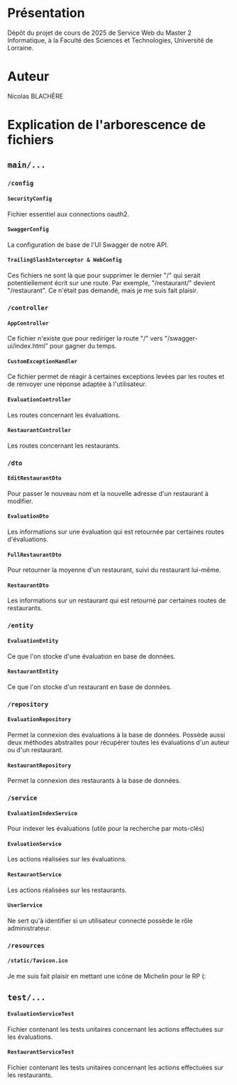 # Présentation
Dépôt du projet de cours de 2025 de Service Web du Master 2 Informatique, à la Faculté des Sciences et Technologies, Université de Lorraine.

# Auteur
Nicolas BLACHÈRE

# Explication de l'arborescence de fichiers
## `main/...`
### `/config`
#### `SecurityConfig`
Fichier essentiel aux connections oauth2.
#### `SwaggerConfig`
La configuration de base de l'UI Swagger de notre API.
#### `TrailingSlashInterceptor & WebConfig`
Ces fichiers ne sont là que pour supprimer le dernier "/" qui serait potentiellement écrit sur une route.
Par exemple, "/restaurant/" devient "/restaurant". Ce n'était pas demandé, mais je me suis fait plaisir.

### `/controller`
#### `AppController`
Ce fichier n'existe que pour rediriger la route "/" vers "/swagger-ui/index.html" pour gagner du temps.
#### `CustomExceptionHandler`
Ce fichier permet de réagir à certaines exceptions levées par les routes et de renvoyer une réponse adaptée à l'utilisateur.
#### `EvaluationController`
Les routes concernant les évaluations.
#### `RestaurantController`
Les routes concernant les restaurants.

### `/dto`
#### `EditRestaurantDto`
Pour passer le nouveau nom et la nouvelle adresse d'un restaurant à modifier.
#### `EvaluationDto`
Les informations sur une évaluation qui est retournée par certaines routes d'évaluations.
#### `FullRestaurantDto`
Pour retourner la moyenne d'un restaurant, suivi du restaurant lui-même.
#### `RestaurantDto`
Les informations sur un restaurant qui est retourné par certaines routes de restaurants.

### `/entity`
#### `EvaluationEntity`
Ce que l'on stocke d'une évaluation en base de données.
#### `RestaurantEntity`
Ce que l'on stocke d'un restaurant en base de données.

### `/repository`
#### `EvaluationRepository`
Permet la connexion des évaluations à la base de données. Possède aussi deux méthodes abstraites pour récupérer toutes les évaluations d'un auteur ou d'un restaurant.
#### `RestaurantRepository`
Permet la connexion des restaurants à la base de données.

### `/service`
#### `EvaluationIndexService`
Pour indexer les évaluations (utile pour la recherche par mots-clés)
#### `EvaluationService`
Les actions réalisées sur les évaluations.
#### `RestaurantService`
Les actions réalisées sur les restaurants.
#### `UserService`
Ne sert qu'à identifier si un utilisateur connecté possède le rôle administrateur.

### `/resources`
#### `/static/favicon.ico`
Je me suis fait plaisir en mettant une icône de Michelin pour le RP (:
## `test/...`
#### `EvaluationServiceTest`
Fichier contenant les tests unitaires concernant les actions effectuées sur les évaluations.
#### `RestaurantServiceTest`
Fichier contenant les tests unitaires concernant les actions effectuées sur les restaurants.